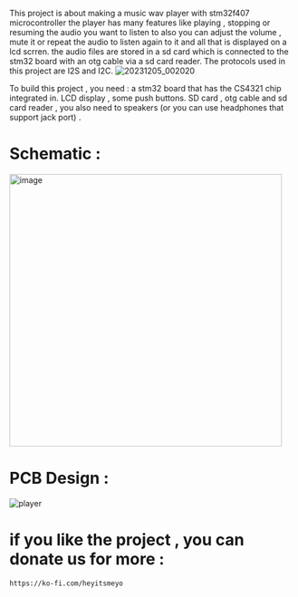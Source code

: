 This project is about making a music wav player with stm32f407 microcontroller 
the player has many features like playing , stopping or resuming the audio you want to listen to also you can adjust the volume , mute it or repeat the audio to listen again to it and all that is displayed on a lcd scrren. 
the audio files are stored in a sd card which is connected to the stm32 board with an otg cable via a sd card reader. 
The protocols used in this project are I2S and I2C. 
![20231205_002020](https://github.com/heyitsmeyo/Stm32Musicwavplayer/assets/140254531/475119cf-97f8-4583-be9a-ce28a46aa5d0)

To build this project , you need : 
a stm32 board that has the CS4321 chip integrated in. 
LCD display , some push buttons. 
SD card , otg cable and sd card reader , 
you also need to speakers (or you can use headphones that support jack port) .


# Schematic : 

<img width="481" alt="image" src="https://github.com/user-attachments/assets/cb76700b-7412-4280-91f2-d9fb31b55b2d" />

# PCB Design : 


![player](https://github.com/user-attachments/assets/15528ea6-f152-4a93-9d16-543e7c350e0c)



# if you like the project , you can donate us for more : 

    https://ko-fi.com/heyitsmeyo


